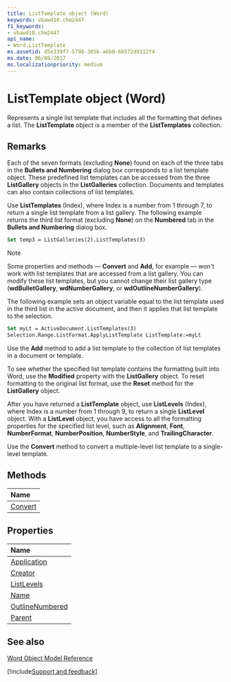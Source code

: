 ```yaml
---
title: ListTemplate object (Word)
keywords: vbawd10.chm2447
f1_keywords:
- vbawd10.chm2447
api_name:
- Word.ListTemplate
ms.assetid: d5e339f7-5798-305b-a6b0-6b572d9112f4
ms.date: 06/08/2017
ms.localizationpriority: medium
---
```



# ListTemplate object (Word)

Represents a single list template that includes all the formatting that defines a list. The **ListTemplate** object is a member of the **ListTemplates** collection.


## Remarks

Each of the seven formats (excluding **None**) found on each of the three tabs in the **Bullets and Numbering** dialog box corresponds to a list template object. These predefined list templates can be accessed from the three **ListGallery** objects in the **ListGalleries** collection. Documents and templates can also contain collections of list templates.

Use **ListTemplates** (Index), where Index is a number from 1 through 7, to return a single list template from a list gallery. The following example returns the third list format (excluding **None**) on the **Numbered** tab in the **Bullets and Numbering** dialog box.




```vb
Set temp3 = ListGalleries(2).ListTemplates(3)
```


> [!NOTE] 
> Some properties and methods — **Convert** and **Add**, for example — won't work with list templates that are accessed from a list gallery. You can modify these list templates, but you cannot change their list gallery type (**wdBulletGallery**, **wdNumberGallery**, or **wdOutlineNumberGallery**).

The following example sets an object variable equal to the list template used in the third list in the active document, and then it applies that list template to the selection.




```vb
Set myLt = ActiveDocument.ListTemplates(3) 
Selection.Range.ListFormat.ApplyListTemplate ListTemplate:=myLt
```

Use the **Add** method to add a list template to the collection of list templates in a document or template.

To see whether the specified list template contains the formatting built into Word, use the **Modified** property with the **ListGallery** object. To reset formatting to the original list format, use the **Reset** method for the **ListGallery** object.

After you have returned a **ListTemplate** object, use **ListLevels** (Index), where Index is a number from 1 through 9, to return a single **ListLevel** object. With a **ListLevel** object, you have access to all the formatting properties for the specified list level, such as **Alignment**, **Font**, **NumberFormat**, **NumberPosition**, **NumberStyle**, and **TrailingCharacter**.

Use the **Convert** method to convert a multiple-level list template to a single-level template.


## Methods



|Name|
|:-----|
|[Convert](Word.ListTemplate.Convert.md)|

## Properties



|Name|
|:-----|
|[Application](Word.ListTemplate.Application.md)|
|[Creator](Word.ListTemplate.Creator.md)|
|[ListLevels](Word.ListTemplate.ListLevels.md)|
|[Name](Word.ListTemplate.Name.md)|
|[OutlineNumbered](Word.ListTemplate.OutlineNumbered.md)|
|[Parent](Word.ListTemplate.Parent.md)|

## See also


[Word Object Model Reference](overview/Word/object-model.md)

[!include[Support and feedback](~/includes/feedback-boilerplate.md)]
